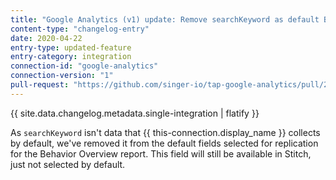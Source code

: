 ```yaml
---
title: "Google Analytics (v1) update: Remove searchKeyword as default Behavior Overview field"
content-type: "changelog-entry"
date: 2020-04-22
entry-type: updated-feature
entry-category: integration
connection-id: "google-analytics" 
connection-version: "1"
pull-request: "https://github.com/singer-io/tap-google-analytics/pull/20"
---
```

{{ site.data.changelog.metadata.single-integration | flatify }}

As `searchKeyword` isn't data that {{ this-connection.display_name }} collects by default, we've removed it from the default fields selected for replication for the Behavior Overview report. This field will still be available in Stitch, just not selected by default.